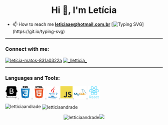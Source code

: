 <h1 align="center">Hi 👋, I'm Letícia</h1>




- 📫 How to reach me **leticiaae@hotmail.com.br**
[![Typing SVG](https://readme-typing-svg.herokuapp.com?font=Inconsolata&color=28B87F&center=true&width=400&height=200&lines=WELCOME+TO+MY+PROFILE!;STUDYING...)](https://git.io/typing-svg)
<hr>
<h3 align="left">Connect with me:</h3>
<p align="left">
<a href="https://www.linkedin.com/in/let%C3%ADcia-matos-831a0322a/" target="blank"><img align="center" src="https://raw.githubusercontent.com/rahuldkjain/github-profile-readme-generator/master/src/images/icons/Social/linked-in-alt.svg" alt="letícia-matos-831a0322a" height="30" width="40" /></a>
<a href="https://instagram.com/_lletticia_" target="blank"><img align="center" src="https://raw.githubusercontent.com/rahuldkjain/github-profile-readme-generator/master/src/images/icons/Social/instagram.svg" alt="_lletticia_" height="30" width="40" /></a>
</p>

<hr>
<h3 align="left">Languages and Tools:</h3>
<p align="left"> <a href="https://getbootstrap.com" target="_blank" rel="noreferrer"> <img src="https://raw.githubusercontent.com/devicons/devicon/master/icons/bootstrap/bootstrap-plain-wordmark.svg" alt="bootstrap" width="40" height="40"/> </a> <a href="https://www.w3schools.com/css/" target="_blank" rel="noreferrer"> <img src="https://raw.githubusercontent.com/devicons/devicon/master/icons/css3/css3-original-wordmark.svg" alt="css3" width="40" height="40"/> </a> <a href="https://www.w3.org/html/" target="_blank" rel="noreferrer"> <img src="https://raw.githubusercontent.com/devicons/devicon/master/icons/html5/html5-original-wordmark.svg" alt="html5" width="40" height="40"/> </a> <a href="https://www.java.com" target="_blank" rel="noreferrer"> <img src="https://raw.githubusercontent.com/devicons/devicon/master/icons/java/java-original.svg" alt="java" width="40" height="40"/> </a> <a href="https://developer.mozilla.org/en-US/docs/Web/JavaScript" target="_blank" rel="noreferrer"> <img src="https://raw.githubusercontent.com/devicons/devicon/master/icons/javascript/javascript-original.svg" alt="javascript" width="40" height="40"/> </a> <a href="https://www.mysql.com/" target="_blank" rel="noreferrer"> <img src="https://raw.githubusercontent.com/devicons/devicon/master/icons/mysql/mysql-original-wordmark.svg" alt="mysql" width="40" height="40"/> </a> <a href="https://reactjs.org/" target="_blank" rel="noreferrer"> <img src="https://raw.githubusercontent.com/devicons/devicon/master/icons/react/react-original-wordmark.svg" alt="react" width="40" height="40"/> </a> </p>


<p><img align="left" src="https://github-readme-stats.vercel.app/api/top-langs?username=letticiaandrade&show_icons=true&theme=gotham&locale=en&layout=compact" alt="letticiaandrade" /></p>

<p>&nbsp;<img align="center" src="https://github-readme-stats.vercel.app/api?username=letticiaandrade&show_icons=true&theme=gotham&locale=en" alt="letticiaandrade" /></p>
<p align="center" ><img src="https://github-readme-streak-stats.herokuapp.com/?user=letticiaandrade&theme=gotham" alt="letticiaandrade" /><img width= 470px margin-left= 12px src="demon_slayer_tanjiro_run.webp"></p>
